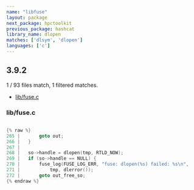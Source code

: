 ```yaml
---
name: "libfuse"
layout: package
next_package: hpctoolkit
previous_package: hashcat
library_name: dlopen
matches: ['dlsym', 'dlopen']
languages: ['c']
---
```

## 3.9.2
1 / 93 files match, 1 filtered matches.

 - [lib/fuse.c](#libfusec)

### lib/fuse.c

```c

{% raw %}
265 | 		goto out;
266 | 	}
267 | 
268 | 	so->handle = dlopen(tmp, RTLD_NOW);
269 | 	if (so->handle == NULL) {
270 | 		fuse_log(FUSE_LOG_ERR, "fuse: dlopen(%s) failed: %s\n",
271 | 			tmp, dlerror());
272 | 		goto out_free_so;
{% endraw %}

```